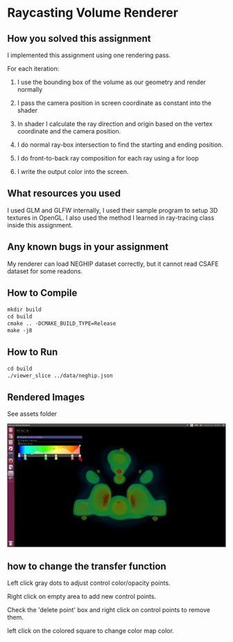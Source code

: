 # Raycasting Volume Renderer #

## How you solved this assignment ##

I implemented this assignment using one rendering pass.

For each iteration:

1. I use the bounding box of the volume as our geometry and render normally

2. I pass the camera position in screen coordinate as constant into the shader

3. In shader I calculate the ray direction and origin based on the vertex coordinate
and the camera position.

4. I do normal ray-box intersection to find the starting and ending position.

5. I do front-to-back ray composition for each ray using a for loop

6. I write the output color into the screen.


## What resources you used ##

I used GLM and GLFW internally, I used their sample program to setup 3D textures in
OpenGL. I also used the method I learned in ray-tracing class inside this assignment.

## Any known bugs in your assignment ##

My renderer can load NEGHIP dataset correctly, but it cannot read CSAFE dataset
for some readons.

## How to Compile ##

```
mkdir build
cd build
cmake .. -DCMAKE_BUILD_TYPE=Release
make -j8
```

## How to Run ##

```
cd build
./viewer_slice ../data/neghip.json
```

## Rendered Images ##

See assets folder

![alt text](assets/neghip.png "Neghip")

## how to change the transfer function ##

Left click gray dots to adjust control color/opacity points.

Right click on empty area to add new control points.

Check the 'delete point' box and right click on control points to remove them.

left click on the colored square to change color map color.